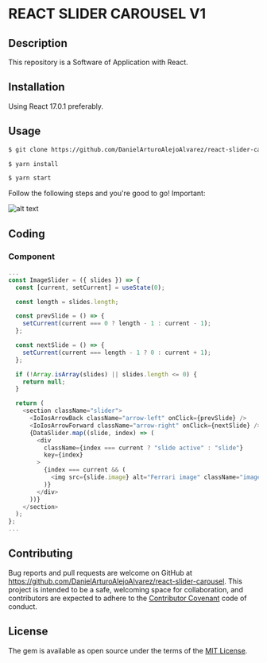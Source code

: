 # REACT SLIDER CAROUSEL V1

## Description

This repository is a Software of Application with React.

## Installation

Using React 17.0.1 preferably.


## Usage

```html
$ git clone https://github.com/DanielArturoAlejoAlvarez/react-slider-carousel[NAME APP]

$ yarn install 

$ yarn start
```

Follow the following steps and you're good to go! Important:

![alt text](https://i.imgur.com/LDlucK8.gif)

## Coding

### Component

```javascript
...
const ImageSlider = ({ slides }) => {
  const [current, setCurrent] = useState(0);

  const length = slides.length;

  const prevSlide = () => {
    setCurrent(current === 0 ? length - 1 : current - 1);
  };

  const nextSlide = () => {
    setCurrent(current === length - 1 ? 0 : current + 1);
  };

  if (!Array.isArray(slides) || slides.length <= 0) {
    return null;
  }

  return (
    <section className="slider">
      <IoIosArrowBack className="arrow-left" onClick={prevSlide} />
      <IoIosArrowForward className="arrow-right" onClick={nextSlide} />
      {DataSlider.map((slide, index) => (
        <div
          className={index === current ? "slide active" : "slide"}
          key={index}
        >
          {index === current && (
            <img src={slide.image} alt="Ferrari image" className="image" />
          )}
        </div>
      ))}
    </section>
  );
};
...
```

## Contributing

Bug reports and pull requests are welcome on GitHub at https://github.com/DanielArturoAlejoAlvarez/react-slider-carousel. This project is intended to be a safe, welcoming space for collaboration, and contributors are expected to adhere to the [Contributor Covenant](http://contributor-covenant.org) code of conduct.

## License

The gem is available as open source under the terms of the [MIT License](http://opensource.org/licenses/MIT).

```

```